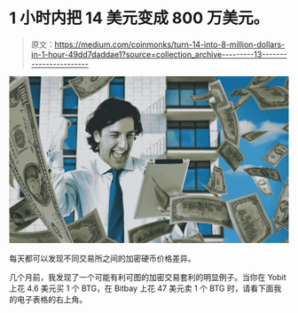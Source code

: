 # 1 小时内把 14 美元变成 800 万美元。

> 原文：<https://medium.com/coinmonks/turn-14-into-8-million-dollars-in-1-hour-49dd7daddae1?source=collection_archive---------13----------------------->

![](img/6e9fc201a3c25f5f89dd5ddaa3ca4822.png)

每天都可以发现不同交易所之间的加密硬币价格差异。

几个月前，我发现了一个可能有利可图的加密交易套利的明显例子。当你在 Yobit 上花 4.6 美元买 1 个 BTG，在 Bitbay 上花 47 美元卖 1 个 BTG 时，请看下面我的电子表格的右上角。